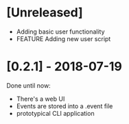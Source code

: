 # [Unreleased]

* Adding basic user functionality
* FEATURE Adding new user script

# [0.2.1] - 2018-07-19

Done until now:

* There's a web UI
* Events are stored into a .event file
* prototypical CLI application
